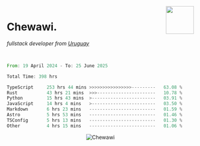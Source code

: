 <img align="right" width="75px" src="https://cdn.discordapp.com/emojis/951914063808565309.webp?name=rivowo" />

# Chewawi.
*fullstack developer from [Uruguay](https://es.wikipedia.org/wiki/Uruguay )*


<br/>

<!--<p align="center"><a href="https://discord.com/users/852970774067544165" target="_blank" rel="noopener"><img width=600 src="https://lanyard.cnrad.dev/api/852970774067544165" alt="Chewawi"></a><p/> -->

<!--<p align="center">&nbsp;<img align="center" src="https://github-readme-stats.vercel.app/api?username=chewawi&show_icons=true&locale=en" alt="noraa08" /></p> -->

<!--START_SECTION:waka-->

```rust
From: 19 April 2024 - To: 25 June 2025

Total Time: 398 hrs

TypeScript     253 hrs 44 mins >>>>>>>>>>>>>>>>---------   63.08 %
Rust           43 hrs 21 mins  >>>----------------------   10.78 %
Python         15 hrs 43 mins  >------------------------   03.91 %
JavaScript     14 hrs 4 mins   >------------------------   03.50 %
Markdown       6 hrs 23 mins   -------------------------   01.59 %
Astro          5 hrs 53 mins   -------------------------   01.46 %
TSConfig       5 hrs 13 mins   -------------------------   01.30 %
Other          4 hrs 15 mins   -------------------------   01.06 %
```

<!--END_SECTION:waka-->

<p align="center"> <img src="https://komarev.com/ghpvc/?username=Chewawi&label=Profile%20views&color=0e75b6&style=flat" alt="Chewawi" /> </p>
